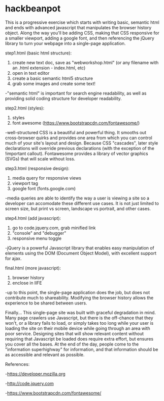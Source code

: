 # hackbeanpot
This is a progressive exercise which starts with writing basic, semantic html and ends with advanced javascript that manipulates the browser history object. Along the way you'll be adding CSS, making that CSS responsive for a smaller viewport, adding a google font, and then referencing the jQuery library to turn your webpage into a single-page application.

step1.html (basic html structure):
1. create new text doc, save as "webworkshop.html" (or any filename with an .html extension - index.html, etc)
2. open in text editor
3. create a basic semantic html5 structure
4. grab some images and create some text!

-"semantic html" is important for search engine readability, as well as providing solid coding structure for developer readability.


step2.html (styles):
1. styles
2. font awesome (https://www.bootstrapcdn.com/fontawesome/)

-well-structured CSS is a beautiful and powerful thing. It smooths out cross-browser quirks and provides one area from which you can control much of your site's layout and design. Because CSS "cascades", later style declarations will override previous declarations (with the exception of the !important callout). Fontawesome provides a library of vector graphics (SVGs) that will scale without loss.


step3.html (responsive design):
1. media query for responsive views
2. viewport tag
3. google font (fonts.google.com)

-media queries are able to identify the way a user is viewing a site so a developer can accomodate these different use cases. It is not just limited to screen size, but print vs screen, landscape vs portrait, and other cases.


step4.html (add javascript):
1. go to code.jquery.com, grab minified link
2. "console" and "debugger"
3. responsive menu toggle

-jQuery is a powerful Javascript library that enables easy manipulation of elements using the DOM (Document Object Model), with excellent support for ajax.


final.html (more javascript):
1. browser history
2. enclose in IIFE

-up to this point, the single-page application does the job, but does not contribute much to shareability. Modifying the browser history allows the experience to be shared between users.


Finally...
This single-page site was built with graceful degradation in mind. Many page crawlers use Javascript, but there is the off-chance that they won't, or a library fails to load, or simply takes too long while your user is loading the site on their mobile device while going through an area with poor service. Designing sites that will show relevant content without requiring that Javascript be loaded does require extra effort, but ensures you cover all the bases. At the end of the day, people come to the "information superhighway" for information, and that information should be as accessible and relevant as possible.

References:

-https://developer.mozilla.org

-http://code.jquery.com

-https://www.bootstrapcdn.com/fontawesome/
